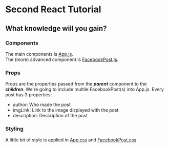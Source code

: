 # Second React Tutorial
## What knowledge will you gain?
### Components
The main components is [App.js](./src/components/App.js). <br>
The (more) advanced component is [FacebookPost.js](./src/components/FacebookPost.js). <br>
### Props
Props are the properties passed from the ***parent*** component to the ***children***.
We're going to include multile FacebookPost(s) into App.js. Every post has 3 properties:
- author: Who made the post
- imgLink: Link to the image displayed with the post
- description: Description of the post
### Styling
A little bit of style is applied in [App.css](./src/style/App.css) and [FacebookPost.css](./src/style/FacebookPost.css)
